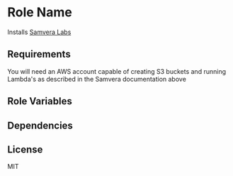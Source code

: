 Role Name
=========

Installs [Samvera Labs](https://github.com/samvera-labs/serverless-iiif)

Requirements
------------

You will need an AWS account capable of creating S3 buckets and running Lambda's as described in the Samvera documentation above

Role Variables
--------------



Dependencies
------------

License
-------

MIT
